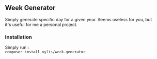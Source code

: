 ## Week Generator

Simply generate specific day for a given year.
Seems useless for you, but it's useful for me a personal project.

### Installation

Simply run :  
`composer install xylis/week-generator`